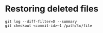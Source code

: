 # Restoring deleted files

```git
git log --diff-filter=D --summary
git checkout <commit-id>~1 /path/to/file
```
